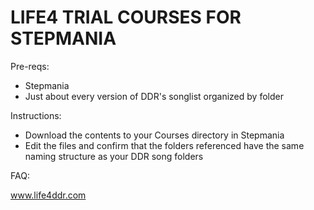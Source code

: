 # LIFE4 TRIAL COURSES FOR STEPMANIA

Pre-reqs:
- Stepmania 
- Just about every version of DDR's songlist organized by folder

Instructions:
- Download the contents to your Courses directory in Stepmania
- Edit the files and confirm that the folders referenced have the same naming structure as your DDR song folders

FAQ:



www.life4ddr.com
